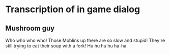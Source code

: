 # Transcription of in game dialog

## Mushroom guy
Who who who who! Those Moblins up there are so slow and stupid! They're still trying to eat their soup with a fork! Hu hu hu hu ha-ha



